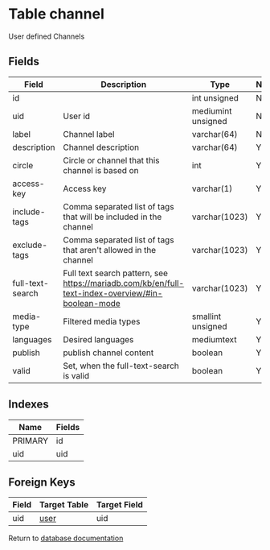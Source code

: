 Table channel
===========

User defined Channels

Fields
------

| Field            | Description                                                                                       | Type               | Null | Key | Default | Extra          |
| ---------------- | ------------------------------------------------------------------------------------------------- | ------------------ | ---- | --- | ------- | -------------- |
| id               |                                                                                                   | int unsigned       | NO   | PRI | NULL    | auto_increment |
| uid              | User id                                                                                           | mediumint unsigned | NO   |     | NULL    |                |
| label            | Channel label                                                                                     | varchar(64)        | NO   |     | NULL    |                |
| description      | Channel description                                                                               | varchar(64)        | YES  |     | NULL    |                |
| circle           | Circle or channel that this channel is based on                                                   | int                | YES  |     | NULL    |                |
| access-key       | Access key                                                                                        | varchar(1)         | YES  |     | NULL    |                |
| include-tags     | Comma separated list of tags that will be included in the channel                                 | varchar(1023)      | YES  |     | NULL    |                |
| exclude-tags     | Comma separated list of tags that aren't allowed in the channel                                   | varchar(1023)      | YES  |     | NULL    |                |
| full-text-search | Full text search pattern, see https://mariadb.com/kb/en/full-text-index-overview/#in-boolean-mode | varchar(1023)      | YES  |     | NULL    |                |
| media-type       | Filtered media types                                                                              | smallint unsigned  | YES  |     | NULL    |                |
| languages        | Desired languages                                                                                 | mediumtext         | YES  |     | NULL    |                |
| publish          | publish channel content                                                                           | boolean            | YES  |     | NULL    |                |
| valid            | Set, when the full-text-search is valid                                                           | boolean            | YES  |     | NULL    |                |

Indexes
------------

| Name    | Fields |
| ------- | ------ |
| PRIMARY | id     |
| uid     | uid    |

Foreign Keys
------------

| Field | Target Table | Target Field |
|-------|--------------|--------------|
| uid | [user](help/database/db_user) | uid |

Return to [database documentation](help/database)
